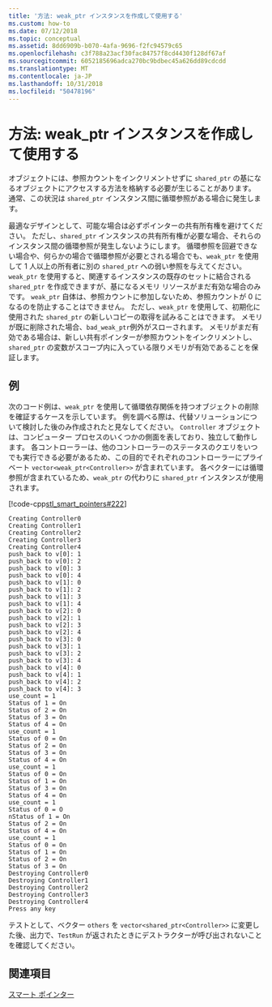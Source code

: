 ```yaml
---
title: '方法: weak_ptr インスタンスを作成して使用する'
ms.custom: how-to
ms.date: 07/12/2018
ms.topic: conceptual
ms.assetid: 8dd6909b-b070-4afa-9696-f2fc94579c65
ms.openlocfilehash: c3f788a23acf30fac84757f8cd4430f128df67af
ms.sourcegitcommit: 6052185696adca270bc9bdbec45a626dd89cdcdd
ms.translationtype: MT
ms.contentlocale: ja-JP
ms.lasthandoff: 10/31/2018
ms.locfileid: "50478196"
---
```

# <a name="how-to-create-and-use-weakptr-instances"></a>方法: weak_ptr インスタンスを作成して使用する

オブジェクトには、参照カウントをインクリメントせずに `shared_ptr` の基になるオブジェクトにアクセスする方法を格納する必要が生じることがあります。 通常、この状況は `shared_ptr` インスタンス間に循環参照がある場合に発生します。

最適なデザインとして、可能な場合は必ずポインターの共有所有権を避けてください。 ただし、`shared_ptr` インスタンスの共有所有権が必要な場合、それらのインスタンス間の循環参照が発生しないようにします。 循環参照を回避できない場合や、何らかの場合で循環参照が必要とされる場合でも、`weak_ptr` を使用して 1 人以上の所有者に別の `shared_ptr` への弱い参照を与えてください。 `weak_ptr` を使用すると、関連するインスタンスの既存のセットに結合される `shared_ptr` を作成できますが、基になるメモリ リソースがまだ有効な場合のみです。 `weak_ptr` 自体は、参照カウントに参加しないため、参照カウントが 0 になるのを防止することはできません。 ただし、`weak_ptr` を使用して、初期化に使用された `shared_ptr` の新しいコピーの取得を試みることはできます。 メモリが既に削除された場合、`bad_weak_ptr`例外がスローされます。 メモリがまだ有効である場合は、新しい共有ポインターが参照カウントをインクリメントし、`shared_ptr` の変数がスコープ内に入っている限りメモリが有効であることを保証します。

## <a name="example"></a>例

次のコード例は、`weak_ptr` を使用して循環依存関係を持つオブジェクトの削除を確証するケースを示しています。 例を調べる際は、代替ソリューションについて検討した後のみ作成されたと見なしてください。 `Controller` オブジェクトは、コンピューター プロセスのいくつかの側面を表しており、独立して動作します。 各コントローラーは、他のコントローラーのステータスのクエリをいつでも実行できる必要があるため、この目的でそれぞれのコントローラーにプライベート `vector<weak_ptr<Controller>>` が含まれています。 各ベクターには循環参照が含まれているため、`weak_ptr` の代わりに `shared_ptr` インスタンスが使用されます。

[!code-cpp[stl_smart_pointers#222](../cpp/codesnippet/CPP/how-to-create-and-use-weak-ptr-instances_1.cpp)]

```Output
Creating Controller0
Creating Controller1
Creating Controller2
Creating Controller3
Creating Controller4
push_back to v[0]: 1
push_back to v[0]: 2
push_back to v[0]: 3
push_back to v[0]: 4
push_back to v[1]: 0
push_back to v[1]: 2
push_back to v[1]: 3
push_back to v[1]: 4
push_back to v[2]: 0
push_back to v[2]: 1
push_back to v[2]: 3
push_back to v[2]: 4
push_back to v[3]: 0
push_back to v[3]: 1
push_back to v[3]: 2
push_back to v[3]: 4
push_back to v[4]: 0
push_back to v[4]: 1
push_back to v[4]: 2
push_back to v[4]: 3
use_count = 1
Status of 1 = On
Status of 2 = On
Status of 3 = On
Status of 4 = On
use_count = 1
Status of 0 = On
Status of 2 = On
Status of 3 = On
Status of 4 = On
use_count = 1
Status of 0 = On
Status of 1 = On
Status of 3 = On
Status of 4 = On
use_count = 1
Status of 0 = O
nStatus of 1 = On
Status of 2 = On
Status of 4 = On
use_count = 1
Status of 0 = On
Status of 1 = On
Status of 2 = On
Status of 3 = On
Destroying Controller0
Destroying Controller1
Destroying Controller2
Destroying Controller3
Destroying Controller4
Press any key
```

テストとして、ベクター `others` を `vector<shared_ptr<Controller>>` に変更した後、出力で、`TestRun` が返されたときにデストラクターが呼び出されないことを確認してください。

## <a name="see-also"></a>関連項目

[スマート ポインター](../cpp/smart-pointers-modern-cpp.md)